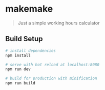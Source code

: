 # makemake

> Just a simple working hours calculator

## Build Setup

``` bash
# install dependencies
npm install

# serve with hot reload at localhost:8080
npm run dev

# build for production with minification
npm run build
```
